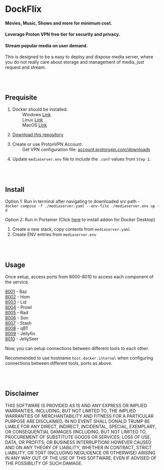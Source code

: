 # DockFlix
#### Movies, Music, Shows and more for minimum cost.
#### Leverage Proton VPN free tier for security and privacy.
#### Stream popular media on user demand.
This is designed to be a easy to deploy and dispose media server, where you do not really care about storage and management of media, just request and stream.

<br><br>
## Prequisite

1. Docker should be installed.
<br>&emsp;&emsp; Windows [Link](https://apps.microsoft.com/detail/xp8cbj40xlbwkx)
<br>&emsp;&emsp; Linux [Link](https://github.com/docker/docker-install)
<br>&emsp;&emsp; MacOS [Link](https://formulae.brew.sh/formula/docker)

2. [Download this repository](https://github.com/send-me-a-ticket/DockFlix/archive/refs/heads/main.zip)
3. Create or use ProtonVPN Account.
<br>&emsp;&emsp; Get VPN configuration file: [account.protonvpn.com/downloads](https://account.protonvpn.com/downloads)
4. Update `mediaserver.env` file to include the `.conf` values from `Step 2`.

<br><br>
## Install

Option 1: Run in terminal after navigating to downloaded src path - <br>
```docker compose -f ./mediaserver.yaml --env-file ./mediaserver.env up -d```

Option 2: Run in Portainer (Click [here](https://hub.docker.com/extensions/portainer/portainer-docker-extension) to install addon for Docker Desktop)
1. Create a new stack, copy contents from `mediaserver.yaml`
2. Create ENV entries from `mediaserver.env`


<br><br>
## Usage

Once setup, access ports from 8000-8010 to access each component of the service.

[8001](http://127.0.0.1:8001) - Baz <br>
[8002](http://127.0.0.1:8002)  - Hom <br>
[8003](http://127.0.0.1:8003)  - Lid <br>
[8004](http://127.0.0.1:8004)  - Prowl <br>
[8005](http://127.0.0.1:8005)  - Rad <br>
[8006](http://127.0.0.1:8006)  - Son <br>
[8007](http://127.0.0.1:8007)  - Stash <br>
[8008](http://127.0.0.1:8008)  - qBT <br>
[8009](http://127.0.0.1:8009)  - Jellyfin <br>
[8010](http://127.0.0.1:8010)  - JellySeer

Now, you can setup connections between different tools to each other.

Recommended to use hostname `host.docker.internal` when configuring connections between different tools, ports as above.


<br><br>
## Disclaimer

THIS SOFTWARE IS PROVIDED AS IS AND ANY EXPRESS OR IMPLIED WARRANTIES, INCLUDING, BUT NOT LIMITED TO, THE IMPLIED WARRANTIES OF MERCHANTABILITY AND FITNESS FOR A PARTICULAR PURPOSE ARE DISCLAIMED. IN NO EVENT SHALL DONALD TRUMP BE LIABLE FOR ANY DIRECT, INDIRECT, INCIDENTAL, SPECIAL, EXEMPLARY, OR CONSEQUENTIAL DAMAGES (INCLUDING, BUT NOT LIMITED TO, PROCUREMENT OF SUBSTITUTE GOODS OR SERVICES; LOSS OF USE, DATA, OR PROFITS; OR BUSINESS INTERRUPTION) HOWEVER CAUSED AND ON ANY THEORY OF LIABILITY, WHETHER IN CONTRACT, STRICT LIABILITY, OR TORT (INCLUDING NEGLIGENCE OR OTHERWISE) ARISING IN ANY WAY OUT OF THE USE OF THIS SOFTWARE, EVEN IF ADVISED OF THE POSSIBILITY OF SUCH DAMAGE.
